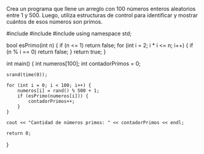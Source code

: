 Crea un programa que llene un arreglo con 100 números enteros aleatorios entre 1 y 500. Luego, utiliza estructuras de control para identificar y mostrar cuántos de esos números son primos.

#include <iostream>
#include <cstdlib>
#include <ctime>
using namespace std;

bool esPrimo(int n) {
    if (n <= 1) return false;
    for (int i = 2; i * i <= n; i++) {
        if (n % i == 0) return false;
    }
    return true;
}

int main() {
    int numeros[100];
    int contadorPrimos = 0;

    srand(time(0));

    for (int i = 0; i < 100; i++) {
        numeros[i] = rand() % 500 + 1;
        if (esPrimo(numeros[i])) {
            contadorPrimos++;
        }
    }

    cout << "Cantidad de números primos: " << contadorPrimos << endl;

    return 0;
}
